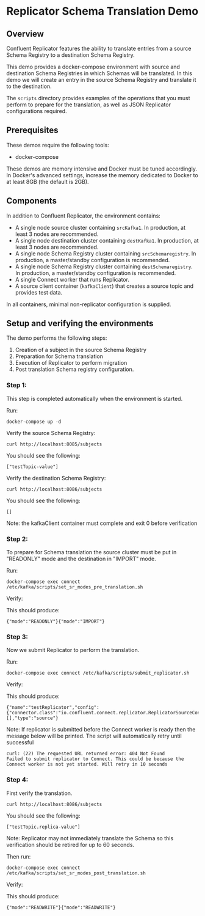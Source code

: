 # Replicator Schema Translation Demo

## Overview

Confluent Replicator features the ability to translate entries from a source Schema Registry to a destination Schema Registry.

This demo provides a docker-compose environment with source and destination Schema Registries in which Schemas will be translated. In this demo we will create an entry in the source Schema Registry and translate it to the destination.

The `scripts` directory provides examples of the operations that you must perform to prepare for the translation, as well as JSON Replicator configurations required.

## Prerequisites

These demos require the following tools:

* docker-compose

These demos are memory intensive and Docker must be tuned accordingly. In Docker's advanced settings, increase the memory dedicated to Docker to at least 8GB (the default is 2GB).

## Components

In addition to Confluent Replicator, the environment contains:

* A single node source cluster containing `srcKafka1`. In production, at least 3 nodes are recommended.
* A single node destination cluster containing `destKafka1`. In production, at least 3 nodes are recommended.
* A single node Schema Registry cluster containing `srcSchemaregistry`. In production, a master/standby configuration is recommended.
* A single node Schema Registry cluster containing `destSchemaregistry`. In production, a master/standby configuration is recommended.
* A single Connect worker that runs Replicator.
* A source client container (`kafkaClient`) that creates a source topic and provides test data.

In all containers, minimal non-replicator configuration is supplied.

## Setup and verifying the environments

The demo performs the following steps:

1. Creation of a subject in the source Schema Registry
2. Preparation for Schema translation
3. Execution of Replicator to perform migration
4. Post translation Schema registry configuration. 

### Step 1: 

This step is completed automatically when the environment is started. 

Run:
  ```
  docker-compose up -d
  ```

Verify the source Schema Registry:
  ```
  curl http://localhost:8085/subjects
  ```
You should see the following:
  ```
  ["testTopic-value"]
  ```

Verify the destination Schema Registry:
  ```
  curl http://localhost:8086/subjects
  ```
You should see the following:
  ```
  []
  ```

Note: the kafkaClient container must complete and exit 0 before verification  

### Step 2: 

To prepare for Schema translation the source cluster must be put in "READONLY" mode and the destination in "IMPORT" mode.

Run:
  ```
  docker-compose exec connect /etc/kafka/scripts/set_sr_modes_pre_translation.sh
  ```

Verify: 

This should produce:
  ```
  {"mode":"READONLY"}{"mode":"IMPORT"}
  ```
### Step 3: 

Now we submit Replicator to perform the translation.

Run:
  ```
  docker-compose exec connect /etc/kafka/scripts/submit_replicator.sh
  ```

Verify: 

This should produce:
  ```
  {"name":"testReplicator","config":{"connector.class":"io.confluent.connect.replicator.ReplicatorSourceConnector","topic.whitelist":"_schemas","topic.rename.format":"${topic}.replica","key.converter":"io.confluent.connect.replicator.util.ByteArrayConverter","value.converter":"io.confluent.connect.replicator.util.ByteArrayConverter","src.kafka.bootstrap.servers":"srcKafka1:10091","dest.kafka.bootstrap.servers":"destKafka1:11091","tasks.max":"1","confluent.topic.replication.factor":"1","schema.subject.translator.class":"io.confluent.connect.replicator.schemas.DefaultSubjectTranslator","schema.registry.topic":"_schemas","schema.registry.url":"http://destSchemaregistry:8086","name":"testReplicator"},"tasks":[],"type":"source"}
  ```

Note: If replicator is submitted before the Connect worker is ready then the message below will be printed. The script will automatically retry until successful

  ```
  curl: (22) The requested URL returned error: 404 Not Found
  Failed to submit replicator to Connect. This could be because the Connect worker is not yet started. Will retry in 10 seconds
  ```

### Step 4: 

First verify the translation. 
  ```
  curl http://localhost:8086/subjects
  ```
You should see the following:
  ```
  ["testTopic.replica-value"]
  ```

Note: Replicator may not immediately translate the Schema so this verification should be retired for up to 60 seconds.

Then run:
  ```
  docker-compose exec connect /etc/kafka/scripts/set_sr_modes_post_translation.sh
  ```
Verify: 

This should produce:
  ```
  {"mode":"READWRITE"}{"mode":"READWRITE"}
  ```


